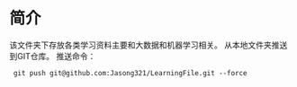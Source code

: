 # 简介
该文件夹下存放各类学习资料主要和大数据和机器学习相关。
从本地文件夹推送到GIT仓库。
推送命令：
```
 git push git@github.com:Jasong321/LearningFile.git --force
```
